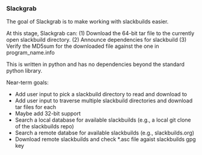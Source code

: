 ### Slackgrab

The goal of Slackgrab is to make working with slackbuilds easier.

At this stage, Slackgrab can:
(1) Download the 64-bit tar file to the currently open slackbuild directory.
(2) Announce dependencies for slackbuild
(3) Verify the MD5sum for the downloaded file against the one in program_name.info

This is written in python and has no dependencies beyond the standard python library.

Near-term goals:
* Add user input to pick a slackbuild directory to read and download to
* Add user input to traverse multiple slackbuild directories and download tar files for each
* Maybe add 32-bit support
* Search a local database for available slackbuilds (e.g., a local git clone of the slackbuilds repo)
* Search a remote databse for available slackbuilds (e.g., slackbuilds.org)
* Download remote slackbuilds and check *.asc file agaist slackbuilds gpg key
